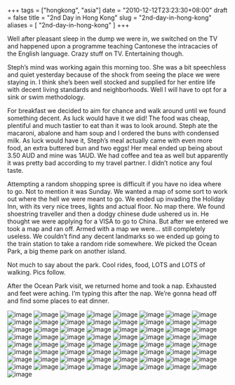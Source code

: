 +++
tags = ["hongkong", "asia"]
date = "2010-12-12T23:23:30+08:00"
draft = false
title = "2nd Day in Hong Kong"
slug = "2nd-day-in-hong-kong"
aliases = [
	"2nd-day-in-hong-kong"
]
+++

Well after pleasant sleep in the dump we were in, we switched on the TV and happened upon a programme teaching Cantonese the intracacies of the English language. Crazy stuff on TV. Entertaining though.

Steph’s mind was working again this morning too. She was a bit speechless and quiet yesterday because of the shock from seeing the place we were staying in. I think she’s been well stocked and supplied for her entire life with decent living standards and neighborhoods. Well I will have to opt for a sink or swim methodology.

For breakfast we decided to aim for chance and walk around until we found something decent. As luck would have it we did! The food was cheap, plentiful and much tastier to eat than it was to look around. Steph ate the macaroni, abalone and ham soup and I ordered the buns with condensed milk. As luck would have it, Steph’s meal actually came with even more food, an extra buttered bun and two eggs! Her meal ended up being about 3.50 AUD and mine was 1AUD. We had coffee and tea as well but apparently it was pretty bad according to my travel partner. I didn’t notice any foul taste.

Attempting a random shopping spree is difficult if you have no idea where to go. Not to mention it was Sunday. We wanted a map of some sort to work out where the hell we were meant to go. We ended up invading the Holiday Inn, with its very nice trees, lights and actual floor. No map there. We found shoestring traveller and then a dodgy chinese dude ushered us in. He thought we were applying for a VISA to go to China. But after we entered we took a map and ran off. Armed with a map we were… still completely useless. We couldn’t find any decent landmarks so we ended up going to the train station to take a random ride somewhere. We picked the Ocean Park, a big theme park on another island.

Not much to say about the park. Cool rides, food, LOTS and LOTS of walking. Pics follow.

After the Ocean Park visit, we returned home and took a nap. Exhausted and feet were aching. I’m typing this after the nap. We’re gonna head off and find some places to eat dinner.

![image](/images/2010/12/IMAG0030.jpg)
![image](/images/2010/12/IMAG0031.jpg)
![image](/images/2010/12/IMAG0032.jpg)
![image](/images/2010/12/IMAG0033.jpg)
![image](/images/2010/12/IMAG0034.jpg)
![image](/images/2010/12/IMAG0035.jpg)
![image](/images/2010/12/IMAG0036.jpg)
![image](/images/2010/12/IMAG0037.jpg)
![image](/images/2010/12/IMAG0038.jpg)
![image](/images/2010/12/IMAG0039.jpg)
![image](/images/2010/12/IMAG0040.jpg)
![image](/images/2010/12/IMAG0041.jpg)
![image](/images/2010/12/IMAG0042.jpg)
![image](/images/2010/12/IMAG0043.jpg)
![image](/images/2010/12/IMAG0044.jpg)
![image](/images/2010/12/IMAG0045.jpg)
![image](/images/2010/12/IMAG0046.jpg)
![image](/images/2010/12/IMAG0047.jpg)
![image](/images/2010/12/IMAG0048.jpg)
![image](/images/2010/12/IMAG0049.jpg)
![image](/images/2010/12/IMAG0050.jpg)
![image](/images/2010/12/IMAG0051.jpg)
![image](/images/2010/12/IMAG0052.jpg)
![image](/images/2010/12/IMAG0053.jpg)
![image](/images/2010/12/IMAG0054.jpg)
![image](/images/2010/12/IMAG0055.jpg)
![image](/images/2010/12/IMAG0056.jpg)
![image](/images/2010/12/IMAG0057.jpg)
![image](/images/2010/12/IMAG0058.jpg)
![image](/images/2010/12/IMAG0059.jpg)
![image](/images/2010/12/IMAG0060.jpg)
![image](/images/2010/12/IMAG0061.jpg)
![image](/images/2010/12/IMAG0062.jpg)
![image](/images/2010/12/IMAG0063.jpg)
![image](/images/2010/12/IMAG0064.jpg)
![image](/images/2010/12/IMAG0065.jpg)
![image](/images/2010/12/IMAG0066.jpg)
![image](/images/2010/12/IMAG0067.jpg)
![image](/images/2010/12/IMAG0068.jpg)
![image](/images/2010/12/IMAG0069.jpg)
![image](/images/2010/12/IMAG0070.jpg)
![image](/images/2010/12/IMAG0071.jpg)
![image](/images/2010/12/IMAG0072.jpg)
![image](/images/2010/12/IMAG0073.jpg)
![image](/images/2010/12/IMAG0074.jpg)
![image](/images/2010/12/IMAG0075.jpg)
![image](/images/2010/12/IMAG0076.jpg)
![image](/images/2010/12/IMAG0077.jpg)
![image](/images/2010/12/IMAG0078.jpg)
![image](/images/2010/12/IMAG0079.jpg)
![image](/images/2010/12/IMAG0080.jpg)
![image](/images/2010/12/IMAG0081.jpg)
![image](/images/2010/12/IMAG0082.jpg)
![image](/images/2010/12/IMAG0083.jpg)
![image](/images/2010/12/IMAG0084.jpg)
![image](/images/2010/12/IMAG0085.jpg)
![image](/images/2010/12/IMAG0086.jpg)
![image](/images/2010/12/IMAG0087.jpg)
![image](/images/2010/12/IMAG0088.jpg)
![image](/images/2010/12/IMAG0089.jpg)
![image](/images/2010/12/IMAG0090.jpg)
![image](/images/2010/12/IMAG0091.jpg)
![image](/images/2010/12/IMAG0092.jpg)
![image](/images/2010/12/IMAG0093.jpg)
![image](/images/2010/12/PC060012.JPG)
